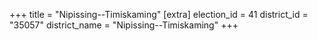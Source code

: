 +++
title = "Nipissing--Timiskaming"
[extra]
election_id = 41
district_id = "35057"
district_name = "Nipissing--Timiskaming"
+++
